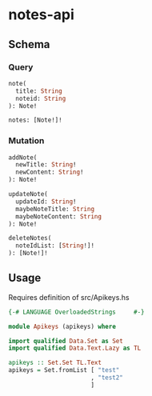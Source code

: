 # notes-api

## Schema

### Query

```graphql
note(
  title: String
  noteid: String
): Note!

notes: [Note!]!
```

### Mutation

```graphql
addNote(
  newTitle: String!
  newContent: String!
): Note!

updateNote(
  updateId: String!
  maybeNoteTitle: String
  maybeNoteContent: String
): Note!

deleteNotes(
  noteIdList: [String!]!
): [Note!]!
```

## Usage

Requires definition of src/Apikeys.hs

```haskell
{-# LANGUAGE OverloadedStrings     #-}

module Apikeys (apikeys) where

import qualified Data.Set as Set
import qualified Data.Text.Lazy as TL

apikeys :: Set.Set TL.Text
apikeys = Set.fromList [ "test"
                       , "test2"
                       ]
```
